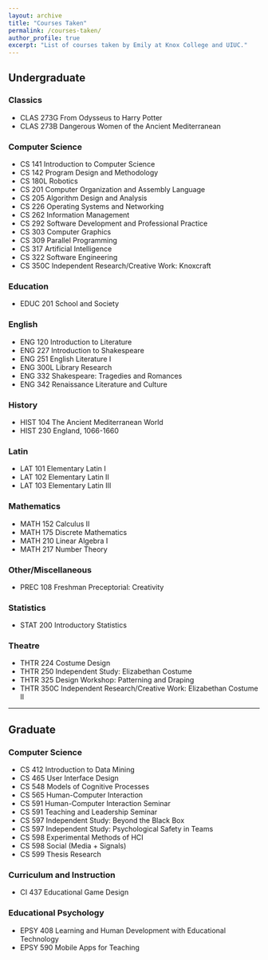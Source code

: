 ```yaml
---
layout: archive
title: "Courses Taken"
permalink: /courses-taken/
author_profile: true
excerpt: "List of courses taken by Emily at Knox College and UIUC."
---
```



## Undergraduate

### Classics
* CLAS 273G From Odysseus to Harry Potter
* CLAS 273B Dangerous Women of the Ancient Mediterranean

### Computer Science
* CS 141 Introduction to Computer Science
* CS 142 Program Design and Methodology 
* CS 180L Robotics
* CS 201 Computer Organization and Assembly Language
* CS 205 Algorithm Design and Analysis
* CS 226 Operating Systems and Networking
* CS 262 Information Management
* CS 292 Software Development and Professional Practice
* CS 303 Computer Graphics
* CS 309 Parallel Programming
* CS 317 Artificial Intelligence
* CS 322 Software Engineering
* CS 350C Independent Research/Creative Work: Knoxcraft

### Education
* EDUC 201 School and Society

### English
* ENG 120 Introduction to Literature
* ENG 227 Introduction to Shakespeare
* ENG 251 English Literature I
* ENG 300L Library Research
* ENG 332 Shakespeare: Tragedies and Romances
* ENG 342 Renaissance Literature and Culture

### History
* HIST 104 The Ancient Mediterranean World
* HIST 230 England, 1066-1660

### Latin
* LAT 101 Elementary Latin I
* LAT 102 Elementary Latin II
* LAT 103 Elementary Latin III

### Mathematics
* MATH 152 Calculus II
* MATH 175 Discrete Mathematics
* MATH 210 Linear Algebra I
* MATH 217 Number Theory

### Other/Miscellaneous 
* PREC 108 Freshman Preceptorial: Creativity

### Statistics
* STAT 200 Introductory Statistics

### Theatre
* THTR 224 Costume Design
* THTR 250 Independent Study: Elizabethan Costume
* THTR 325 Design Workshop: Patterning and Draping
* THTR 350C Independent Research/Creative Work: Elizabethan Costume II


---

## Graduate

### Computer Science
* CS 412 Introduction to Data Mining
* CS 465 User Interface Design
* CS 548 Models of Cognitive Processes
* CS 565 Human-Computer Interaction
* CS 591 Human-Computer Interaction Seminar
* CS 591 Teaching and Leadership Seminar
* CS 597 Independent Study: Beyond the Black Box
* CS 597 Independent Study: Psychological Safety in Teams
* CS 598 Experimental Methods of HCI
* CS 598 Social (Media + Signals)
* CS 599 Thesis Research

### Curriculum and Instruction
* CI 437 Educational Game Design

### Educational Psychology
* EPSY 408 Learning and Human Development with Educational Technology
* EPSY 590 Mobile Apps for Teaching


